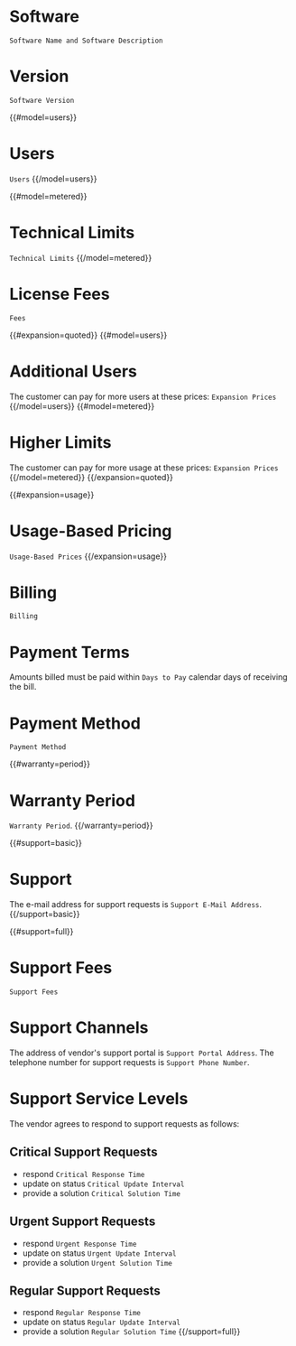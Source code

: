# Software

`Software Name and Software Description`

# Version

`Software Version`

{{#model=users}}
# Users

`Users`
{{/model=users}}

{{#model=metered}}
# Technical Limits

`Technical Limits`
{{/model=metered}}

# License Fees

`Fees`

{{#expansion=quoted}}
{{#model=users}}
# Additional Users

The customer can pay for more users at these prices: `Expansion Prices`
{{/model=users}}
{{#model=metered}}
# Higher Limits

The customer can pay for more usage at these prices: `Expansion Prices`
{{/model=metered}}
{{/expansion=quoted}}

{{#expansion=usage}}
# Usage-Based Pricing

`Usage-Based Prices`
{{/expansion=usage}}

# Billing

`Billing`

# Payment Terms

Amounts billed must be paid within `Days to Pay` calendar days of receiving the bill.

# Payment Method

`Payment Method`

{{#warranty=period}}
# Warranty Period

`Warranty Period`.
{{/warranty=period}}

{{#support=basic}}
# Support

The e-mail address for support requests is `Support E-Mail Address`.
{{/support=basic}}

{{#support=full}}
# Support Fees

`Support Fees`

# Support Channels

The address of vendor's support portal is `Support Portal Address`.  The telephone number for support requests is `Support Phone Number`.

# Support Service Levels

The vendor agrees to respond to support requests as follows:

##  Critical Support Requests

- respond `Critical Response Time`
- update on status `Critical Update Interval`
- provide a solution `Critical Solution Time`

## Urgent Support Requests
- respond `Urgent Response Time`
- update on status `Urgent Update Interval`
- provide a solution `Urgent Solution Time`

## Regular Support Requests
- respond `Regular Response Time`
- update on status `Regular Update Interval`
- provide a solution `Regular Solution Time`
{{/support=full}}
